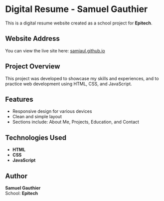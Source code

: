 # Digital Resume - Samuel Gauthier

This is a digital resume website created as a school project for **Epitech**.

## Website Address

You can view the live site here: [samiaul.github.io](https://samiaul.github.io)

## Project Overview

This project was developed to showcase my skills and experiences, and to practice web development using HTML, CSS, and JavaScript.

## Features

- Responsive design for various devices
- Clean and simple layout
- Sections include: About Me, Projects, Education, and Contact

## Technologies Used

- **HTML**
- **CSS**
- **JavaScript**

## Author

**Samuel Gauthier**  
School: **Epitech**
